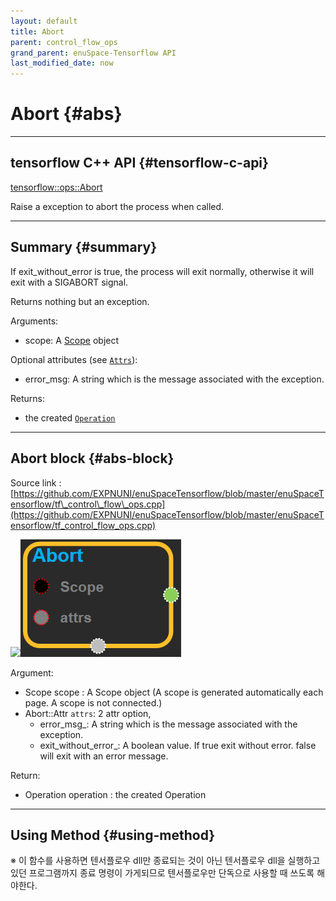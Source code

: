 ```yaml
--- 
layout: default 
title: Abort 
parent: control_flow_ops 
grand_parent: enuSpace-Tensorflow API 
last_modified_date: now 
--- 
```


# Abort {#abs}

---

## tensorflow C++ API {#tensorflow-c-api}

[tensorflow::ops::Abort](https://www.tensorflow.org/api_docs/cc/class/tensorflow/ops/abort.html)

Raise a exception to abort the process when called.

---

## Summary {#summary}

If exit\_without\_error is true, the process will exit normally, otherwise it will exit with a SIGABORT signal.

Returns nothing but an exception.

Arguments:

* scope: A [Scope](https://www.tensorflow.org/api_docs/cc/class/tensorflow/scope.html#classtensorflow_1_1_scope) object

Optional attributes \(see [`Attrs`](https://www.tensorflow.org/api_docs/cc/struct/tensorflow/ops/abort/attrs.html#structtensorflow_1_1ops_1_1_abort_1_1_attrs)\):

* error\_msg: A string which is the message associated with the exception.

Returns:

* the created [`Operation`](https://www.tensorflow.org/api_docs/cc/class/tensorflow/operation.html#classtensorflow_1_1_operation)

---

## Abort block {#abs-block}

Source link :[https://github.com/EXPNUNI/enuSpaceTensorflow/blob/master/enuSpaceTensorflow/tf\_control\_flow\_ops.cpp](https://github.com/EXPNUNI/enuSpaceTensorflow/blob/master/enuSpaceTensorflow/tf_control_flow_ops.cpp)

![](./assets/tf_control_flow_ops/abort1.png)![](/assets/control_flow_ops/abort1.png)

Argument:

* Scope scope : A Scope object \(A scope is generated automatically each page. A scope is not connected.\)
* Abort::Attr `attrs`: 2 attr option, 
  * error\_msg\_: A string which is the message associated with the exception.
  * exit\_without\_error\_: A boolean value. If true  exit without error. false will exit with an error message.

Return:

* Operation operation : the created Operation

---

## Using Method {#using-method}

※ 이 함수를 사용하면 텐서플로우 dll만 종료되는 것이 아닌 텐서플로우 dll을 실행하고 있던 프로그램까지 종료 명령이 가게되므로 텐서플로우만 단독으로 사용할 때 쓰도록 해야한다.

